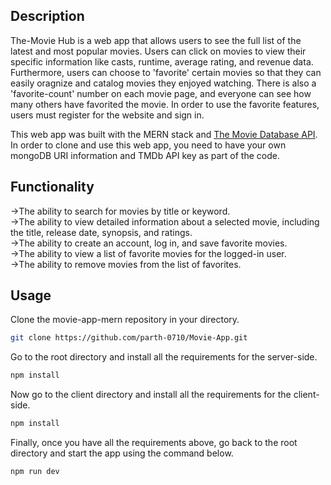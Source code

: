 
## Description

The-Movie Hub is a web app that allows users to see the full list of the latest and most popular movies. Users can click on movies to view their specific information like casts, runtime, average rating, and revenue data. Furthermore, users can choose to 'favorite' certain movies so that they can easily oragnize and catalog movies they enjoyed watching. There is also a 'favorite-count' number on each movie page, and everyone can see how many others have favorited the movie. In order to use the favorite features, users must register for the website and sign in.

This web app was built with the MERN stack and [The Movie Database API](https://developers.themoviedb.org/3). In order to clone and use this web app, you need to have your own mongoDB URI information and TMDb API key as part of the code. 

## Functionality


->The ability to search for movies by title or keyword.<br />
->The ability to view detailed information about a selected movie, including the title, release date, synopsis, and ratings.<br />
->The ability to create an account, log in, and save favorite movies.<br />
->The ability to view a list of favorite movies for the logged-in user.<br />
->The ability to remove movies from the list of favorites.<br />





## Usage

Clone the movie-app-mern repository in your directory.

```bash
git clone https://github.com/parth-0710/Movie-App.git
```

Go to the root directory and install all the requirements for the server-side.

```bash
npm install
```

Now go to the client directory and install all the requirements for the client-side.

```bash
npm install
```




Finally, once you have all the requirements above, go back to the root directory and start the app using the command below.

```bash
npm run dev
```
